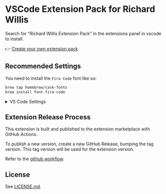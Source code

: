 # VSCode Extension Pack for Richard Willis

Search for "Richard Willis Extension Pack" in the extensions panel in vscode to install.

👉 [Create your own extension pack](https://code.visualstudio.com/blogs/2017/03/07/extension-pack-roundup)

## Recommended Settings

You need to install the `Fira Code` font like so:

```bash
brew tap homebrew/cask-fonts
brew install font-fira-code
```

<details><summary>VS Code Settings</summary>

```json
{
  "[css]": {
    "editor.defaultFormatter": "esbenp.prettier-vscode"
  },
  "[dockerfile]": {
    "editor.defaultFormatter": "foxundermoon.shell-format"
  },
  "[html]": {
    "editor.defaultFormatter": "esbenp.prettier-vscode"
  },
  "[javascript]": {
    "editor.defaultFormatter": "esbenp.prettier-vscode"
  },
  "[json]": {
    "editor.defaultFormatter": "esbenp.prettier-vscode"
  },
  "[jsonc]": {
    "editor.defaultFormatter": "esbenp.prettier-vscode"
  },
  "[markdown]": {
    "editor.defaultFormatter": "esbenp.prettier-vscode"
  },
  "[scss]": {
    "editor.defaultFormatter": "esbenp.prettier-vscode"
  },
  "[shellscript]": {
    "editor.defaultFormatter": "foxundermoon.shell-format"
  },
  "[typescript]": {
    "editor.defaultFormatter": "esbenp.prettier-vscode"
  },
  "[xml]": {
    "editor.defaultFormatter": "esbenp.prettier-vscode"
  },
  "[yaml]": {
    "editor.defaultFormatter": "esbenp.prettier-vscode"
  },
  "breadcrumbs.enabled": true,
  "cSpell.enabledLanguageIds": [
    "asciidoc",
    "c",
    "cpp",
    "csharp",
    "css",
    "git-commit",
    "go",
    "handlebars",
    "haskell",
    "html",
    "jade",
    "java",
    "javascript",
    "javascriptreact",
    "json",
    "latex",
    "less",
    "markdown",
    "php",
    "plaintext",
    "pug",
    "python",
    "restructuredtext",
    "rust",
    "scala",
    "scss",
    "text",
    "typescript",
    "typescriptreact",
    "yaml",
    "yml"
  ],
  "editor.cursorBlinking": "smooth",
  "editor.cursorSmoothCaretAnimation": true,
  "editor.detectIndentation": true,
  "editor.fontFamily": "Fira Code, Menlo, Monaco, 'Courier New', monospace",
  "editor.fontLigatures": false,
  "editor.fontSize": 13,
  "editor.formatOnSave": false,
  "editor.insertSpaces": true,
  "editor.renderWhitespace": "all",
  "editor.smoothScrolling": true,
  "editor.suggestSelection": "first",
  "editor.tabSize": 2,
  "eslint.autoFixOnSave": true,
  "explorer.confirmDragAndDrop": false,
  "files.insertFinalNewline": true,
  "files.trimTrailingWhitespace": true,
  "gitlens.codeLens.enabled": false,
  "go.enableCodeLens": {
    "references": false,
    "runtest": true
  },
  "html.suggest.html5": true,
  "html.validate.scripts": true,
  "html.validate.styles": true,
  "java.configuration.checkProjectSettingsExclusions": false,
  "java.configuration.updateBuildConfiguration": "automatic",
  "java.implementationsCodeLens.enabled": true,
  "java.referencesCodeLens.enabled": true,
  "jest.autoEnable": false,
  "jest.debugCodeLens.showWhenTestStateIn": [
    "fail",
    "unknown",
    "pass"
  ],
  "jest.pathToJest": "npm test --",
  "python.jediEnabled": false,
  "stylelint.config": {
    "ignoreFiles": [
      "**/*.js",
      "**/*.jsx"
    ]
  },
  "telemetry.enableCrashReporter": false,
  "telemetry.enableTelemetry": false,
  "terminal.external.osxExec": "iTerm.app",
  "vsintellicode.modify.editor.suggestSelection": "automaticallyOverrodeDefaultValue",
  "window.zoomLevel": 1,
  "workbench.colorCustomizations": {
    "statusBar.background": "#000000",
    "statusBar.noFolderBackground": "#000000"
  },
  "workbench.settings.enableNaturalLanguageSearch": false,
  "workbench.startupEditor": "newUntitledFile"
}
```

</details>

## Extension Release Process

This extension is built and published to the extension marketplace with GitHub Actions.

To publish a new version, create a new GitHub Release, bumping the tag version. This tag version will be used for the extension version.

Refer to the [github workflow](./.github/workflows/nodejs.yml).

## License

See [LICENSE.md](./LICENSE.md).
